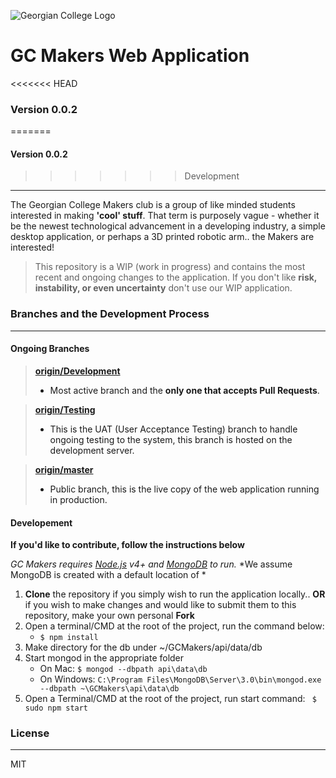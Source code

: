 ![Georgian College Logo](http://cdn.agilitycms.com/dine-on-campus/Georgian/HomeTheme/Logo2014.jpg "Georgian College")
# GC Makers Web Application
<<<<<<< HEAD

### Version 0.0.2
=======
#### Version 0.0.2
>>>>>>> Development
------------------------------------------------------------------------
The Georgian College Makers club is a group of like minded students interested in making **'cool' stuff**. That term is purposely vague - whether it be the newest technological advancement in a developing industry, a simple desktop application, or perhaps a 3D printed robotic arm.. the Makers are interested!
> This repository is a WIP (work in progress) and contains the most recent and ongoing changes to the application. If you don't like **risk, instability, or even uncertainty** don't use our WIP application.



### Branches and the Development Process
------
#### Ongoing Branches

  ><a href="https://github.com/Cellery72/GCMakers/tree/Development">**origin/Development**<a/>
  >- Most active branch and the **only one that accepts Pull Requests**.

  ><a href="https://github.com/Cellery72/GCMakers/tree/Testing">**origin/Testing**<a/>
  >- This is the UAT (User Acceptance Testing) branch to handle ongoing testing to the system, this branch is hosted on the development server.

  ><a href="https://github.com/Cellery72/GCMakers/tree/master">**origin/master**<a/> 
  >- Public branch, this is the live copy of the web application running in production.


#### Developement


**If you'd like to contribute, follow the instructions below**

*GC Makers requires [Node.js](https://nodejs.org/) v4+ and [MongoDB](https://www.mongodb.com/) to run.*
*We assume MongoDB is created with a default location of *


1. **Clone** the repository if you simply wish to run the application locally.. **OR** if you wish to make changes and would like to submit them to this repository, make your own personal **Fork**
2. Open a terminal/CMD at the root of the project, run the command below:
   - `` $ npm install ``
3. Make directory for the db under ~/GCMakers/api/data/db
4. Start mongod in the appropriate folder
   - On Mac: ``$ mongod --dbpath api\data\db``
   - On Windows: ``C:\Program Files\MongoDB\Server\3.0\bin\mongod.exe --dbpath ~\GCMakers\api\data\db``
5. Open a Terminal/CMD at the root of the project, run start command:
`` $ sudo npm start``


### License
----

MIT
